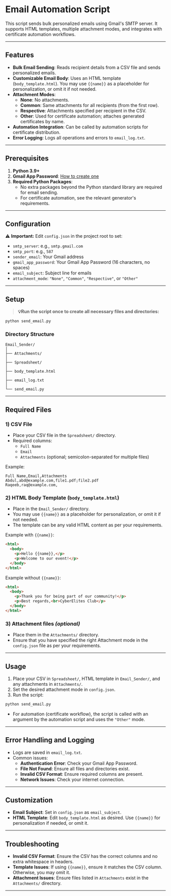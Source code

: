 # Email Automation Script

This script sends bulk personalized emails using Gmail's SMTP server. It supports HTML templates, multiple attachment modes, and integrates with certificate automation workflows.

---

## Features

- **Bulk Email Sending**: Reads recipient details from a CSV file and sends personalized emails.
- **Customizable Email Body**: Uses an HTML template (`body_template.html`). You may use `{{name}}` as a placeholder for personalization, or omit it if not needed.
- **Attachment Modes**:
  - **None**: No attachments.
  - **Common**: Same attachments for all recipients (from the first row).
  - **Respective**: Attachments specified per recipient in the CSV.
  - **Other**: Used for certificate automation; attaches generated certificates by name.
- **Automation Integration**: Can be called by automation scripts for certificate distribution.
- **Error Logging**: Logs all operations and errors to `email_log.txt`.

---

## Prerequisites

1. **Python 3.9+**
2. **Gmail App Password**: [How to create one](https://knowledge.workspace.google.com/kb/how-to-create-app-passwords-000009237)
3. **Required Python Packages**:  
   - No extra packages beyond the Python standard library are required for email sending.  
   - For certificate automation, see the relevant generator's requirements.

---

## Configuration

⚠️ **Important:** Edit `config.json` in the project root to set:

- `smtp_server`: e.g., `smtp.gmail.com`
- `smtp_port`: e.g., `587`
- `sender_email`: Your Gmail address
- `gmail_app_password`: Your Gmail App Password (16 characters, no spaces)
- `email_subject`: Subject line for emails
- `attachment_mode`: `"None"`, `"Common"`, `"Respective"`, or `"Other"`

---

## Setup

> **💡Run the script once to create all necessary files and directories:**

```bash
python send_email.py
```

### Directory Structure

```
Email_Sender/
│
├── Attachments/
│
├── Spreadsheet/
│
├── body_template.html
│
├── email_log.txt
│
└── send_email.py
```

---

## Required Files

### 1) CSV File

- Place your CSV file in the `Spreadsheet/` directory.
- Required columns:  
  - `Full Name`
  - `Email`
  - `Attachments` (optional; semicolon-separated for multiple files)

Example:
```csv
Full Name,Email,Attachments
Abdul,abd@example.com,file1.pdf;file2.pdf
Raqeeb,raq@example.com,
```

### 2) HTML Body Template (`body_template.html`)

- Place in the `Email_Sender/` directory.
- You may use `{{name}}` as a placeholder for personalization, or omit it if not needed.  
- The template can be any valid HTML content as per your requirements.

Example with `{{name}}`:
```html
<html>
  <body>
    <p>Hello {{name}},</p>
    <p>Welcome to our event!</p>
  </body>
</html>
```

Example without `{{name}}`:
```html
<html>
  <body>
    <p>Thank you for being part of our community!</p>
    <p>Best regards,<br>CyberElites Club</p>
  </body>
</html>
```

### 3) Attachment files *(optional)*
 - Place them in the `Attachments/` directory.
 - Ensure that you have specified the right Attachment mode in the `config.json` file as per your requirements.

---

## Usage

1. Place your CSV in `Spreadsheet/`, HTML template in `Email_Sender/`, and any attachments in `Attachments/`.
2. Set the desired attachment mode in `config.json`.
3. Run the script:

```bash
python send_email.py
```

- For automation (certificate workflow), the script is called with an argument by the automation script and uses the `"Other"` mode.

---

## Error Handling and Logging

- Logs are saved in `email_log.txt`.
- Common issues:
  - **Authentication Error**: Check your Gmail App Password.
  - **File Not Found**: Ensure all files and directories exist.
  - **Invalid CSV Format**: Ensure required columns are present.
  - **Network Issues**: Check your internet connection.

---

## Customization

- **Email Subject**: Set in `config.json` as `email_subject`.
- **HTML Template**: Edit `body_template.html` as desired. Use `{{name}}` for personalization if needed, or omit it.

---

## Troubleshooting

- **Invalid CSV Format**: Ensure the CSV has the correct columns and no extra whitespace in headers.
- **Template Issues**: If using `{{name}}`, ensure it matches the CSV column. Otherwise, you may omit it.
- **Attachment Issues**: Ensure files listed in `Attachments` exist in the `Attachments/` directory.

---

